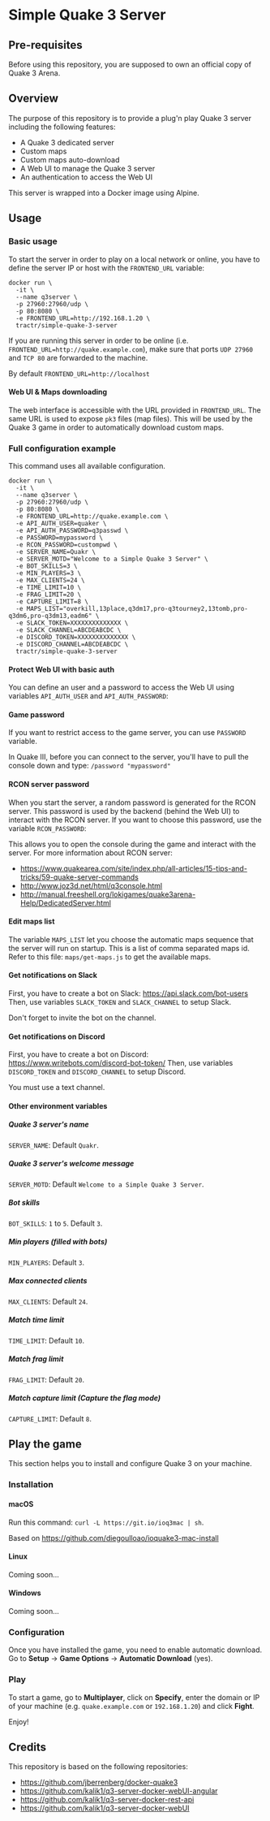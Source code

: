 # Simple Quake 3 Server

## Pre-requisites

Before using this repository, you are supposed to own an official copy of Quake 3 Arena.

## Overview

The purpose of this repository is to provide a plug'n play Quake 3 server including the following features:

- A Quake 3 dedicated server
- Custom maps
- Custom maps auto-download
- A Web UI to manage the Quake 3 server
- An authentication to access the Web UI

This server is wrapped into a Docker image using Alpine.

## Usage

### Basic usage

To start the server in order to play on a local network or online, you have to define the server IP or host with the `FRONTEND_URL` variable:

```shell script
docker run \
  -it \
  --name q3server \
  -p 27960:27960/udp \
  -p 80:8080 \
  -e FRONTEND_URL=http://192.168.1.20 \
  tractr/simple-quake-3-server
```

If you are running this server in order to be online (i.e. `FRONTEND_URL=http://quake.example.com`), make sure that ports `UDP 27960` and `TCP 80` are forwarded to the machine.

By default `FRONTEND_URL=http://localhost`

#### Web UI & Maps downloading

The web interface is accessible with the URL provided in `FRONTEND_URL`.
The same URL is used to expose `pk3` files (map files). This will be used by the Quake 3 game in order to automatically download custom maps.

### Full configuration example

This command uses all available configuration.

```shell script
docker run \
  -it \
  --name q3server \
  -p 27960:27960/udp \
  -p 80:8080 \
  -e FRONTEND_URL=http://quake.example.com \
  -e API_AUTH_USER=quaker \
  -e API_AUTH_PASSWORD=q3passwd \
  -e PASSWORD=mypassword \
  -e RCON_PASSWORD=custompwd \
  -e SERVER_NAME=Quakr \
  -e SERVER_MOTD="Welcome to a Simple Quake 3 Server" \
  -e BOT_SKILLS=3 \
  -e MIN_PLAYERS=3 \
  -e MAX_CLIENTS=24 \
  -e TIME_LIMIT=10 \
  -e FRAG_LIMIT=20 \
  -e CAPTURE_LIMIT=8 \
  -e MAPS_LIST="overkill,13place,q3dm17,pro-q3tourney2,13tomb,pro-q3dm6,pro-q3dm13,eadm6" \
  -e SLACK_TOKEN=XXXXXXXXXXXXXX \
  -e SLACK_CHANNEL=ABCDEABCDC \
  -e DISCORD_TOKEN=XXXXXXXXXXXXXX \
  -e DISCORD_CHANNEL=ABCDEABCDC \
  tractr/simple-quake-3-server
```

#### Protect Web UI with basic auth

You can define an user and a password to access the Web UI using variables `API_AUTH_USER` and `API_AUTH_PASSWORD`:

#### Game password

If you want to restrict access to the game server, you can use `PASSWORD` variable.

In Quake III, before you can connect to the server, you'll have to pull the console down and type: `/password "mypassword"`

#### RCON server password

When you start the server, a random password is generated for the RCON server.
This password is used by the backend (behind the Web UI) to interact with the RCON server.
If you want to choose this password, use the variable `RCON_PASSWORD`:

This allows you to open the console during the game and interact with the server.
For more information about RCON server:

- https://www.quakearea.com/site/index.php/all-articles/15-tips-and-tricks/59-quake-server-commands
- http://www.joz3d.net/html/q3console.html
- http://manual.freeshell.org/lokigames/quake3arena-Help/DedicatedServer.html

#### Edit maps list

The variable `MAPS_LIST` let you choose the automatic maps sequence that the server will run on startup.
This is a list of comma separated maps id.
Refer to this file: `maps/get-maps.js` to get the available maps.

#### Get notifications on Slack

First, you have to create a bot on Slack: https://api.slack.com/bot-users
Then, use variables `SLACK_TOKEN` and  `SLACK_CHANNEL` to setup Slack.

Don't forget to invite the bot on the channel.

#### Get notifications on Discord

First, you have to create a bot on Discord: https://www.writebots.com/discord-bot-token/
Then, use variables `DISCORD_TOKEN` and  `DISCORD_CHANNEL` to setup Discord.

You must use a text channel.

#### Other environment variables

##### Quake 3 server's name

`SERVER_NAME`: Default `Quakr`.

##### Quake 3 server's welcome message

`SERVER_MOTD`: Default `Welcome to a Simple Quake 3 Server`.

##### Bot skills

`BOT_SKILLS`: `1` to `5`. Default `3`.

##### Min players (filled with bots)

`MIN_PLAYERS`: Default `3`.

##### Max connected clients

`MAX_CLIENTS`: Default `24`.

##### Match time limit

`TIME_LIMIT`: Default `10`.

##### Match frag limit

`FRAG_LIMIT`: Default `20`.

##### Match capture limit (Capture the flag mode)

`CAPTURE_LIMIT`: Default `8`.

## Play the game

This section helps you to install and configure Quake 3 on your machine.

### Installation

#### macOS

Run this command: `curl -L https://git.io/ioq3mac | sh`.

Based on https://github.com/diegoulloao/ioquake3-mac-install

#### Linux

Coming soon...

#### Windows

Coming soon...

### Configuration

Once you have installed the game, you need to enable automatic download.
Go to **Setup** -> **Game Options** -> **Automatic Download** (yes).

### Play

To start a game, go to **Multiplayer**, click on **Specify**, enter the domain or IP of your machine (e.g. `quake.example.com` or `192.168.1.20`) and click **Fight**.

Enjoy!

## Credits

This repository is based on the following repositories:

- https://github.com/jberrenberg/docker-quake3
- https://github.com/kalik1/q3-server-docker-webUI-angular
- https://github.com/kalik1/q3-server-docker-rest-api
- https://github.com/kalik1/q3-server-docker-webUI
